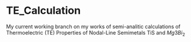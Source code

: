 # TE_Calculation
My current working branch on my works of semi-analitic calculations of Thermoelectric (TE) Properties of Nodal-Line Semimetals TiS and $Mg{3}Bi_{2}$

